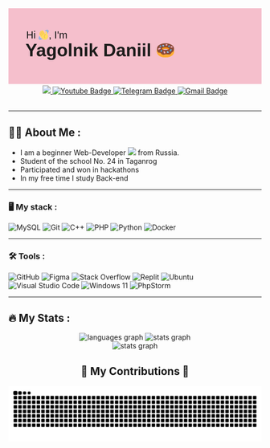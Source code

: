 <img src="https://github.com/bambutcha/bambutcha/blob/main/header.png" alt="banner">


<div id="badges" align="center">
  <a href="https://vk.com/denandyou">
    <img src="https://img.shields.io/badge/Vkontakte-0077B5?logo=VK&logoColor=white&style=for-the-badge" height="35"/>
  </a>
  <a href="https://www.youtube.com/channel/UCu2JkadXQ_2BM5_JAjIJzvA">
    <img src="https://img.shields.io/badge/YouTube-FF0000?style=for-the-badge&logo=youtube&logoColor=white" height="35" alt="Youtube Badge"/>
  </a>
  <a href="https://t.me/Alwaysxdroll">
    <img src="https://img.shields.io/badge/Telegram-blue?style=for-the-badge&logo=telegram&logoColor=white" height="35" alt="Telegram Badge"/>
  </a>
  <a href="mailto:stringdeity@gmail.com">
    <img src="https://img.shields.io/static/v1?message=Gmail&logo=gmail&label=&color=D14836&logoColor=white&labelColor=&style=for-the-badge" height="35" alt="Gmail Badge"/>
  </a>
  
</div>


<div id="viers" align="right">
  <img src="https://komarev.com/ghpvc/?username=bambutcha&style=flat-circle&color=red" alt=""/>
</div>


---

## :man_technologist: About Me :
- I am a beginner Web-Developer <img src="https://media.giphy.com/media/WUlplcMpOCEmTGBtBW/giphy.gif" width="26"> from Russia.
- Student of the school No. 24 in Taganrog
- Participated and won in hackathons
- In my free time I study Back-end

---

### :desktop_computer: My stack :
![MySQL](https://img.shields.io/badge/mysql-4479A1.svg?style=for-the-badge&logo=mysql&logoColor=white) 
![Git](https://img.shields.io/badge/git-%23F05033.svg?style=for-the-badge&logo=git&logoColor=white)
![C++](https://img.shields.io/badge/c++-%2300599C.svg?style=for-the-badge&logo=c%2B%2B&logoColor=white)
![PHP](https://img.shields.io/badge/php-%23777BB4.svg?style=for-the-badge&logo=php&logoColor=white)
![Python](https://img.shields.io/badge/python-3670A0?style=for-the-badge&logo=python&logoColor=ffdd54)
![Docker](https://img.shields.io/badge/docker-%230db7ed.svg?style=for-the-badge&logo=docker&logoColor=white)


---

### :hammer_and_wrench: Tools :
![GitHub](https://img.shields.io/badge/github-%23121011.svg?style=for-the-badge&logo=github&logoColor=white)
![Figma](https://img.shields.io/badge/figma-%23F24E1E.svg?style=for-the-badge&logo=figma&logoColor=white)
![Stack Overflow](https://img.shields.io/badge/-Stackoverflow-FE7A16?style=for-the-badge&logo=stack-overflow&logoColor=white)
![Replit](https://img.shields.io/badge/Replit-DD1200?style=for-the-badge&logo=Replit&logoColor=white)
![Ubuntu](https://img.shields.io/badge/Ubuntu-E95420?style=for-the-badge&logo=ubuntu&logoColor=white)
![Visual Studio Code](https://img.shields.io/badge/Visual%20Studio%20Code-0078d7.svg?style=for-the-badge&logo=visual-studio-code&logoColor=white)
![Windows 11](https://img.shields.io/badge/Windows%2011-%230079d5.svg?style=for-the-badge&logo=Windows%2011&logoColor=white)
![PhpStorm](https://img.shields.io/badge/phpstorm-143?style=for-the-badge&logo=phpstorm&logoColor=black&color=black&labelColor=white)

---

## :fire: My Stats : 

<div align="center">
  <img src="https://github-readme-stats.vercel.app/api?username=bambutcha&show_icons=true&theme=dracula&border_radius=20" height="185" alt="languages graph"  />
  <img src="http://github-readme-streak-stats.herokuapp.com?user=bambutcha&theme=dracula&border_radius=20&mode=weekly&hide_border=false" height="155" alt="stats graph"  />
</div>


<div align="center">
  <img src="https://github-readme-stats.vercel.app/api/top-langs?username=bambutcha&locale=en&hide_title=false&layout=compact&card_width=320&langs_count=5&theme=dracula&hide_border=false&border_radius=20" height="170" alt="stats graph"  />
</div>

###


<div align="center">
  <h2>🐍 My Contributions 🐍</h2>
  <img src="https://raw.githubusercontent.com/bambutcha/bambutcha/output/snake.svg" alt="Snake animation" />
</div>

